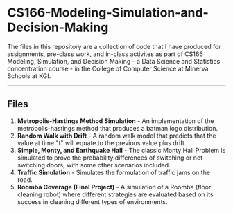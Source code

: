 # CS166-Modeling-Simulation-and-Decision-Making
The files in this repository are a collection of code that I have produced for assignments, pre-class work, and in-class activites as part of CS166 Modeling, Simulation, and Decision Making - a Data Science and Statistics concentration course - in the College of Computer Science at Minerva Schools at KGI.

---
## Files

1. **Metropolis-Hastings Method Simulation** - An implementation of the metropolis-hastings method that produces a batman logo distribution.
2. **Random Walk with Drift** - A random walk model that predicts that the value at time "t" will equate to the previous value plus drift.
3. **Simple, Monty, and Earthquake Hall** - The classic Monty Hall Problem is simulated to prove the probability differences of switching or not switching doors, with some other scenarios included.
4. **Traffic Simulation** - Simulates the formulation of traffic jams on the road.
5. **Roomba Coverage (Final Project)** - A simulation of a Roomba (floor cleaning robot) where different strategies are evaluated based on its success in cleaning different types of environments.
